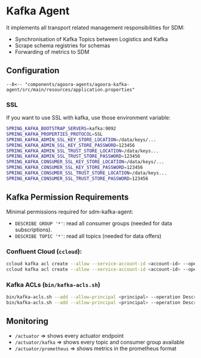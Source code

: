 # Kafka Agent

It implements all transport related management responsibilities for SDM:

- Synchronisation of Kafka Topics between Logistics and Kafka
- Scrape schema registries for schemas
- Forwarding of metrics to SDM

## Configuration

```
--8<-- "components/agoora-agents/agoora-kafka-agent/src/main/resources/application.properties"
```

### SSL

If you want to use SSL with kafka, use those environment variable:

```bash
SPRING_KAFKA_BOOTSTRAP_SERVERS=kafka:9092
SPRING_KAFKA_PROPERTIES_PROTOCOL=SSL
SPRING_KAFKA_ADMIN_SSL_KEY_STORE_LOCATION=/data/keys/...
SPRING_KAFKA_ADMIN_SSL_KEY_STORE_PASSWORD=123456
SPRING_KAFKA_ADMIN_SSL_TRUST_STORE_LOCATION=/data/keys...
SPRING_KAFKA_ADMIN_SSL_TRUST_STORE_PASSWORD=123456
SPRING_KAFKA_CONSUMER_SSL_KEY_STORE_LOCATION=/data/keys/...
SPRING_KAFKA_CONSUMER_SSL_KEY_STORE_PASSWORD=123456
SPRING_KAFKA_CONSUMER_SSL_TRUST_STORE_LOCATION=/data/keys...
SPRING_KAFKA_CONSUMER_SSL_TRUST_STORE_PASSWORD=123456
```

## Kafka Permission Requirements

Minimal permissions required for sdm-kafka-agent:

- `DESCRIBE GROUP '*'`: read all consumer groups (needed for data subscriptions).
- `DESCRIBE TOPIC '*'`: read all topics (needed for data offers)

### Confluent Cloud (`ccloud`):

```bash
ccloud kafka acl create --allow --service-account-id <account-id> --operation describe --topic '*'
ccloud kafka acl create --allow --service-account-id <account-id> --operation describe --consumer-group '*'
```

### Kafka ACLs (`bin/kafka-acls.sh`)

```bash
bin/kafka-acls.sh --add --allow-principal <principal> --operation Describe --topic '*'
bin/kafka-acls.sh --add --allow-principal <principal> --operation Describe --group '*'
```

## Monitoring

 * `/actuator` => shows every actuator endpoint
 * `/actuator/kafka` => shows every topic and consumer group available
 * `/actuator/prometheus` => shows metrics in the prometheus format
